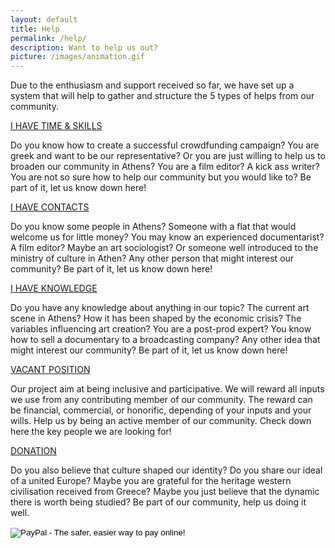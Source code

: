 ```yaml
---
layout: default
title: Help
permalink: /help/
description: Want to help us out?
picture: /images/animation.gif
---
```

<div class="container">
  <div class="row">
    <div class="col-xs-12 col-lg-12">
      <p>
        Due to the enthusiasm and support received so far, we have set up a system that will help to gather and structure the 5 types of helps from our community. 
      </p>
    </div>
    <div class="col-xs-12 col-lg-4">
      <div class="help-item">
        <a href="https://goo.gl/forms/KrF76rTUqlX6dcJw2" class="btn-odyssey">I HAVE TIME & SKILLS</a>
        <p>
          Do you know how to create a successful crowdfunding campaign? You are greek and want to be our representative? Or you are just willing to help us to broaden our community in Athens? You are a film editor? A kick ass writer? You are not so sure how to help our community but you would like to? Be part of it, let us know down here!
        </p>
      </div>
    </div>
    <div class="col-xs-12 col-lg-4">
      <div class="help-item">
        <a href="https://goo.gl/forms/haIKOQ2JwLobbZK53" class="btn-odyssey">I HAVE CONTACTS</a>
        <p>
          Do you know some people in Athens? Someone with a flat that would welcome us for little money? You may know an experienced documentarist? A film editor? Maybe an art sociologist? Or someone well introduced to the ministry of culture in Athen? Any other person that might interest our community? Be part of it, let us know down here! 
        </p>
      </div>
    </div>
    <div class="col-xs-12 col-lg-4">
      <div class="help-item">
        <a href="https://goo.gl/forms/WEThoO6djQCeqLJQ2" class="btn-odyssey">I HAVE KNOWLEDGE</a>
        <p>
          Do you have any knowledge about anything in our topic? The current art scene in Athens? How it has been shaped by the economic crisis? The variables influencing art creation? You are a post-prod expert? You know how to sell a documentary to a broadcasting company? Any other idea that might interest our community? Be part of it, let us know down here! 
        </p>
      </div>
    </div>
  </div>
  <div class="row">
    <div class="col-xs-12 col-lg-4 col-lg-offset-4">
      <div class="help-item">
        <a href="https://docs.google.com/document/d/1ImulktApLuYfmgs_aAUE3rBtHCaL8r0qTYiJY0wKcmw/edit?usp=sharing" class="btn-odyssey">
          VACANT POSITION
        </a>
        <p>
          Our project aim at being inclusive and participative. We will reward all inputs we use from any contributing member of our community. The reward can be financial, commercial, or honorific, depending of your inputs and your wills. Help us by being an active member of our community. Check down here the key people we are looking for!
        </p>
      </div>
    </div>
  </div>
  <div class="row">
    <div class="col-xs-12 col-lg-4 col-lg-offset-4">
      <div class="help-item">
        <a href="https://docs.google.com/document/d/1H64OZ_FEoifrX5KaP3xr6Gmwva9uKCGWoOEub_FCskc/edit?usp=sharing" class="btn-odyssey">
          DONATION
        </a>
        <p>
        Do you also believe that culture shaped our identity? Do you share our ideal of a united Europe? Maybe you are grateful for the heritage western civilisation received from Greece? Maybe you just believe that the dynamic there is worth being studied? Be part of our community, help us doing it well.
       </p>
       <form action="https://www.paypal.com/cgi-bin/webscr" method="post" target="_top">
        <input type="hidden" name="cmd" value="_s-xclick">
        <input type="hidden" name="hosted_button_id" value="LBC3G2BHXUAES">
        <input type="image" src="https://www.paypalobjects.com/en_US/BE/i/btn/btn_donateCC_LG.gif" border="0" name="submit" alt="PayPal - The safer, easier way to pay online!">
        <img alt="" border="0" src="https://www.paypalobjects.com/en_US/i/scr/pixel.gif" width="1" height="1">
      </form>
    </div>
  </div>
</div>
</div>
